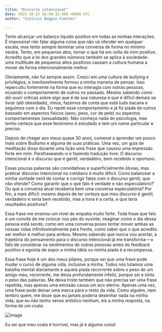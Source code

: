 ```yaml
---
title: "Discurso intencional"
date: 2015-10-25 16:50:32.496 +0000 UTC
author: "Vinícius Baggio Fuentes"

---
```


Tento alcançar um balanço líquido positivo em todas as minhas interações. É impossível não falar alguma coisa que não vá ofender em qualquer escala, mas tento sempre terminar uma conversa de forma no mínimo neutra. Tento, em pequenos atos, tornar o que há em volta de mim positivo. Acredito que a lei dos grandes números também se aplica à sociedade: uma multitude de pequenos altos positivos causam a cultura humana a mover de forma intencionalmente melhor.

Obviamente, não fui sempre assim. Cresci em uma cultura de bullying e privilégios, e inevitavelmente formou a minha maneira de pensar. Isso repercutiu fortemente na forma que eu interagia com outras pessoas, ecoando o comportamento de outros no passado. Mesmo sabendo como dói ouvir críticas sobre algo que é de sua natureza e que é difícil demais se livrar (alô obesidade), rimos, fazemos de conta que está tudo bacana e seguimos com o dia. Eu repeti esse comportamento e já fiz piada de outros baseado em aspectos físicos (sexo, peso, cor de pele) ou aspectos comportamentais (sexualidade). Não conheço nada de psicologia, mas tenho certeza que esse fenômeno é estudado e tem um nome particular e preciso.

Depois de chegar aos meus quase 30 anos, comecei a aprender um pouco mais sobre Budismo e alguma de suas práticas. Uma vez, um guia de meditação disse durante uma lição uma frase que causou uma impressão forte em mim. Parafraseando-o e fazendo tradução livre:
O discurso intencional é o discurso que é gentil, verdadeiro, bem recebido e oportuno.

Essas poucas palavras são convidativas e superficialmente óbvias, mas praticar discurso intencional no cotidiano é muito difícil. Como balancear a minha vontade nerd de contar e corrigir fatos com o discurso gentil, que não ofende? Como garantir que o que falo é verdade e não especulatório? Ou que a conversa atual receberia bem uma conversa especulatória? Por fim, a mais difícil: mesmo depois de ter certeza que meu discurso é gentil, verdadeiro e seria bem recebido, mas a hora é a certa, e que teria resultados positivos?

Essa frase me ensinou um nível de empatia muito forte. Toda frase que falo é um convite de me colocar nos pés do ouvinte, imaginar como o dia dessa pessoa está sendo, como em uma conversa posso tentar mover ambas as nossas vidas infinitesimalmente para frente, como saber que o que acredito ser melhor é melhor para ambos. Mesmo sabendo que nunca vou acertar, a trajetória do pensamento para o discurso intencional já me transforma — o fato de considerar os sentimentos de outras pessoas antes do feedback positivo e egoísta de expor a minha idéia ou minha piada é a recompensa.

Essa frase hoje é um dos meus pilares, porque sei que uma frase pode mudar o curso de alguma vida, inclusive a minha. Todos nós lutamos uma batalha mental diariamente e aquela piada recorrente sobre o peso de um amigo meu, recorrente, me deixa profundamente infeliz, porque sei e sinto o peso das palavras. Me deixa triste também que não precisa ser uma frase repetida, mas apenas uma emissão causa um eco eterno. Apenas uma vez, uma frase pode deixar uma marca para o resto da vida. Como alguém, nem lembro quem, me disse que eu jamais poderia desenhar nada na minha vida, que eu não tenho senso artístico nenhum, eis a minha resposta, na forma de um coala:




![image](https://cdn-images-1.medium.com/max/800/1*MhA1y6OmvnctBlxzyGyfXg.jpeg)

Eu sei que meu coala é horrível, mas já é alguma coisa!
